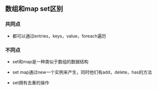 ## 数组和map set区别

### 共同点 

+ 都可以通过entries，keys，value，foreach遍历

### 不同点 

+ set和map是一种类似于数组的数据结构

+ set map通过new一个实例来产生，同时他们有add，delete，has的方法

+ set拥有去重的操作